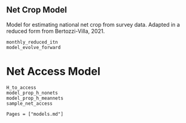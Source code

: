 ## Net Crop Model

Model for estimating national net crop from survey data. Adapted in a reduced form from Bertozzi-Villa, 2021.

```@docs
monthly_reduced_itn
model_evolve_forward
```

# Net Access Model

```@docs
H_to_access
model_prop_h_nonets
model_prop_h_meannets
sample_net_access
```

```@index
Pages = ["models.md"]
```